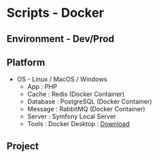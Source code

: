 # Scripts - Docker

## Environment - Dev/Prod

## Platform

* OS - Linux / MacOS / Windows
    * App : PHP
    * Cache : Redis (Docker Container)
    * Database : PostgreSQL (Docker Container)
    * Message : RabbitMQ (Docker Container)
    * Server : Symfony Local Server
    * Tools : Docker Desktop : [Download](https://www.docker.com/products/docker-desktop/)

## Project
